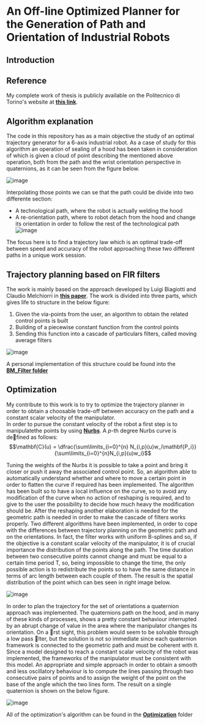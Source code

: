 # An Off-line Optimized Planner for the Generation of Path and Orientation of Industrial Robots

## Introduction
## Reference
My complete work of thesis is publicly available on the Politecnico di Torino's website at **[this link](https://webthesis.biblio.polito.it/13103/)**.
## Algorithm explanation

The code in this repository has as a main objective the study of an optimal trajectory generator for a 6-axis industrial robot. As a case of study for this algorithm an operation of sealing of a hood has been taken in consideration of which is given a cloud of point describing the mentioned above operation, both from the path and the wrist orientation perspective in quaternions, as it can be seen from the figure below.

![image](https://github.com/Gabri92/An-Off-line-Optimized-Planner-for-the-Generation-of-Path-and-Orientation-of-Industrial-Robots/assets/64957258/0c0df686-a43a-44ff-a3ac-2668a9b71448)

Interpolating those points we can se that the path could be divide into two differente section:
* A technological path, where the robot is actually welding the hood
* A re-orientation path, where to robot detach from the hood and change its orientation in order to follow the rest of the technological path
![image](https://github.com/Gabri92/An-Off-line-Optimized-Planner-for-the-Generation-of-Path-and-Orientation-of-Industrial-Robots/assets/64957258/1f6f0278-f8ac-4a4b-866e-c8b53ee990da)

The focus here is to find a trajectory law which is an optimal trade-off between speed and accuracy of the robot approaching these two different paths in a unique work session.

## Trajectory planning based on FIR filters

The work is mainly based on the approach developed by Luigi Biagiotti and Claudio Melchiorri in **[this paper](https://ieeexplore.ieee.org/document/5509131)**. 
The work is divided into three parts, which gives life to structure in the below figure:

1. Given the via-points from the user, an algorithm to obtain the related control points is built
2. Building of a piecewise constant function from the control points
3. Sending this function into a cascade of particulars filters, called moving average filters

![image](https://github.com/Gabri92/An-Off-line-Optimized-Planner-for-the-Generation-of-Path-and-Orientation-of-Industrial-Robots/assets/64957258/0d70092a-32a1-4c97-971f-5cfeeb0623cd)

A personal implementation of this structure could be found into the **[BM_Filter folder](/BM_Filter/)**

## Optimization

My contribute to this work is to try to optimize the trajectory planner in order to obtain a choosable trade-off between accuracy on the path and a constant scalar velocity of the manipulator. <br>
In order to pursue the constant velocity of the robot a first step is to manipulatethe points by using **[Nurbs](https://en.wikipedia.org/wiki/Non-uniform_rational_B-spline)**. A *p*-th degree Nurbs curve
is defined as follows:
$$\mathbf{C}(u) = \dfrac{\sum\limits_{i=0}^{n} N_{i,p}(u)w_i\mathbf{P_i}}{\sum\limits_{i=0}^{n}N_{i,p}(u)w_i}$$

Tuning the weights of the Nurbs it is possible to take a point and bring it closer or push it away the associated control point. So, an algorithm able to automatically understand whether and where to move a certain point in order to flatten the curve if required has been implemented. The algorithm has been built so to have a local influence on the curve, so to avoid any modification of the curve when no action of reshaping is required, and to give to the user the possibility to decide how much heavy the modification should be.
After the reshaping another elaboration is needed for the geometric path is needed in order to make the cascade of filters works properly.
Two different algorithms have been implemented, in order to cope with the differences between trajectory planning on the geometric path and on the orientations. In fact, the filter works with uniform B-splines and so, if the objective is a constant scalar velocity of the manipulator, it is of crucial importance the distribution of the points along the path. The time duration between two consecutive points cannot change and must be equal to a certain time period T, so, being impossible to change the time, the only possible action is to redistribute the points so to have the same distance in terms of arc length between each couple of them. The result is the spatial distribution of the point which can bes seen in right image below.

![image](https://github.com/Gabri92/An-Off-line-Optimized-Planner-for-the-Generation-of-Path-and-Orientation-of-Industrial-Robots/assets/64957258/aa0a902c-5098-4fe7-87f4-c884b444cc8f)

In order to plan the trajectory for the set of orientations a quaternion approach was implemented. The quaternions path on the hood, and in many of these kinds of processes, shows a pretty constant behaviour interrupted by an abrupt change of value in the area where the manipulator changes its orientation. On a rst sight, this problem would seem to be solvable through a low pass lter, but the solution is not so immediate since each quaternion framework is connected to the geometric path and must be coherent with it. Since a model designed to reach a constant scalar velocity of the robot was implemented, the frameworks of the manipulator must be consistent with this model. An appropriate and simple approach in order to obtain a smooth and less oscillatory behaviour is to compute the lines passing through two consecutive pairs of points and to assign the weight of the point on the base of the angle which the two lines form.
The result on a single quaternion is shown on the below figure.

![image](https://github.com/Gabri92/An-Off-line-Optimized-Planner-for-the-Generation-of-Path-and-Orientation-of-Industrial-Robots/assets/64957258/ce9cee0e-5477-458a-89af-8a0fd81cac2b)

All of the optimization's algorithm can be found in the **[Optimization](/Optimization/)** folder
